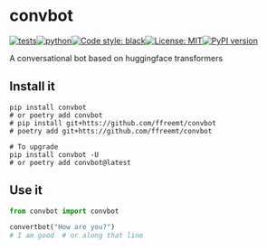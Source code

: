 # convbot
[![tests](https://github.com/ffreemt/convbot/actions/workflows/routine-tests.yml/badge.svg)](https://github.com/ffreemt/convbot/actions)[![python](https://img.shields.io/static/v1?label=python+&message=3.7%2B&color=blue)](https://img.shields.io/static/v1?label=python+&message=3.7%2B&color=blue)[![Code style: black](https://img.shields.io/badge/code%20style-black-000000.svg)](https://github.com/psf/black)[![License: MIT](https://img.shields.io/badge/License-MIT-yellow.svg)](https://opensource.org/licenses/MIT)[![PyPI version](https://badge.fury.io/py/convbot.svg)](https://badge.fury.io/py/convbot)

A conversational bot based on huggingface transformers

## Install it

```shell
pip install convbot
# or poetry add convbot
# pip install git+htts://github.com/ffreemt/convbot
# poetry add git+htts://github.com/ffreemt/convbot

# To upgrade
pip install convbot -U
# or poetry add convbot@latest
```

## Use it
```python
from convbot import convbot

convertbot("How are you?")
# I am good  # or along that line

```
